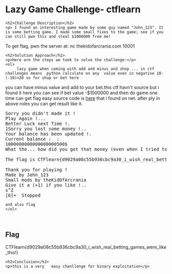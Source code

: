 
<!DOCTYPE html>
<html>

<body>
    <h1>Lazy Game Challenge- ctflearn</h1>

    <h2>Challenge Description</h2>
    <p> I found an interesting game made by some guy named "John_123". It is some betting game. I made some small fixes to the game; see if you can still pwn this and steal $1000000 from me!

To get flag, pwn the server at: nc thekidofarcrania.com 10001
 
</p>
 
    <h2>Solution Approach</h2>
    <p>Here are the steps we took to solve the challenge:</p>
    <ol>
         lazy game when coming with add and minus and shop ... in ctf challenges means  python calculate on any  value even in negative 10-(-10)=20 so for shup or bet here 
you can have minus value and add to your bet.this ctf havn't source but i found it here you can see if bet  value -$1000000 and then
do game one time can get flag easy source code is <a href="https://cybersecctf.github.io/blog/2024/practice/ctflearn/LazyGameChallenge/game.md">here</a> that i found on net. after ply in above roles you can get result like it.
<pre>
Sorry you didn't made it !
Play Again !...
Better Luck next Time !.
1Sorry you lost some money !..
Your balance has been updated !.
Current balance :  : 
1000000000000000000500$
What the... how did you get that money (even when I tried to stop you)!? I guess you beat me!

The flag is CTFlearn{d9029a08c55b936cbc9a30_i_wish_real_betting_games_were_like_this!}

Thank you for playing ! 
Made by John_123
Small mods by theKidOfArcrania
Give it a (+1) if you like !..
s^Z
[6]+  Stopped           
</pre>
    and also flag
    </ol>
<br>
    <h2>Flag</h2>
    <p class="flag">CTFlearn{d9029a08c55b936cbc9a30_i_wish_real_betting_games_were_like_this!}
</p>

    <h2>Conclusion</h2>
    <p>this is a very   easy chanllenge for binary exploitation</p>
</body>
</html>



